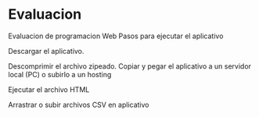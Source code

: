# Evaluacion
Evaluacion de programacion Web
Pasos para ejecutar el aplicativo

Descargar el aplicativo.

Descomprimir el archivo zipeado. Copiar y pegar el aplicativo a un servidor local (PC) o subirlo a un hosting

Ejecutar el archivo HTML

Arrastrar o subir archivos CSV en aplicativo



